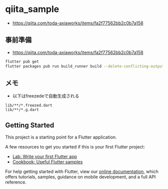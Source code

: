 # qiita_sample
- https://qiita.com/toda-axiaworks/items/fa2f77562bb2c0b7a158
## 事前準備
- https://qiita.com/toda-axiaworks/items/fa2f77562bb2c0b7a158

```bash
flutter pub get
flutter packages pub run build_runner build --delete-conflicting-outputs
```

## メモ
- 以下はfreezedeで自動生成される

```
lib/**/*.freezed.dart
lib/**/*.g.dart
```
## Getting Started

This project is a starting point for a Flutter application.

A few resources to get you started if this is your first Flutter project:

- [Lab: Write your first Flutter app](https://flutter.dev/docs/get-started/codelab)
- [Cookbook: Useful Flutter samples](https://flutter.dev/docs/cookbook)

For help getting started with Flutter, view our
[online documentation](https://flutter.dev/docs), which offers tutorials,
samples, guidance on mobile development, and a full API reference.
